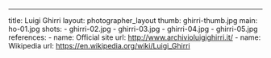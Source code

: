 ---
title: Luigi Ghirri
layout: photographer_layout
thumb: ghirri-thumb.jpg
main: ho-01.jpg
shots:
    - ghirri-02.jpg
    - ghirri-03.jpg
    - ghirri-04.jpg
    - ghirri-05.jpg
references:
    - name: Official site
      url: http://www.archivioluigighirri.it/
    - name: Wikipedia
      url: https://en.wikipedia.org/wiki/Luigi_Ghirri